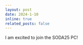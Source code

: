 ```yaml
---
layout: post
date: 2024-1-10
inline: true
related_posts: false
---
```


I am excited to join the SODA25 PC!
